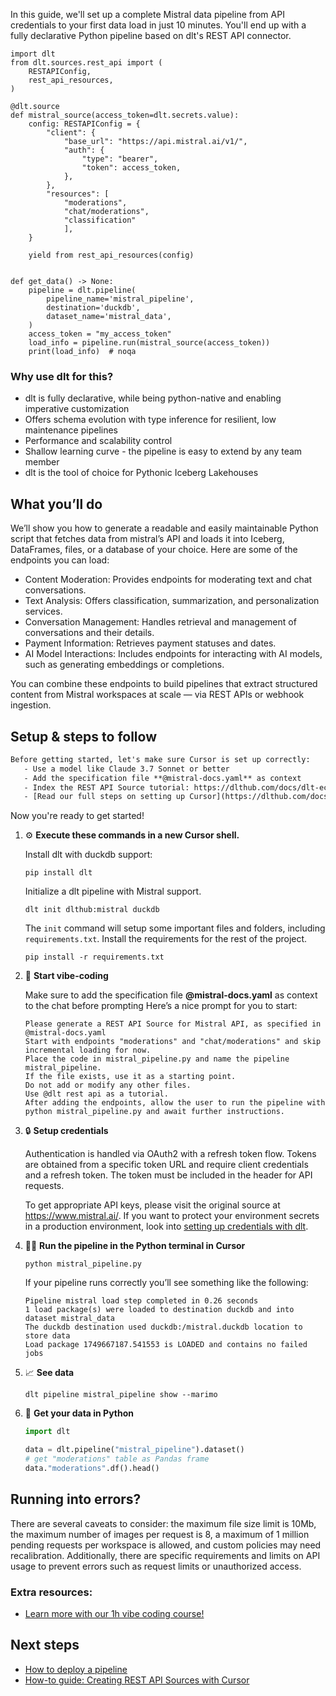 In this guide, we'll set up a complete Mistral data pipeline from API credentials to your first data load in just 10 minutes. You'll end up with a fully declarative Python pipeline based on dlt's REST API connector.

```python-outcome
import dlt
from dlt.sources.rest_api import (
    RESTAPIConfig,
    rest_api_resources,
)

@dlt.source
def mistral_source(access_token=dlt.secrets.value):
    config: RESTAPIConfig = {
        "client": {
            "base_url": "https://api.mistral.ai/v1/",
            "auth": {
                "type": "bearer",
                "token": access_token,
            },
        },
        "resources": [
            "moderations",
            "chat/moderations",
            "classification"
            ],
    }

    yield from rest_api_resources(config)


def get_data() -> None:
    pipeline = dlt.pipeline(
        pipeline_name='mistral_pipeline',
        destination='duckdb',
        dataset_name='mistral_data', 
    )
    access_token = "my_access_token"
    load_info = pipeline.run(mistral_source(access_token))
    print(load_info)  # noqa
```

### Why use dlt for this?

- dlt is fully declarative, while being python-native and enabling imperative customization
- Offers schema evolution with type inference for resilient, low maintenance pipelines
- Performance and scalability control
- Shallow learning curve - the pipeline is easy to extend by any team member
- dlt is the tool of choice for Pythonic Iceberg Lakehouses

## What you’ll do

We’ll show you how to generate a readable and easily maintainable Python script that fetches data from mistral’s API and loads it into Iceberg, DataFrames, files, or a database of your choice. Here are some of the endpoints you can load:

- Content Moderation: Provides endpoints for moderating text and chat conversations.
- Text Analysis: Offers classification, summarization, and personalization services.
- Conversation Management: Handles retrieval and management of conversations and their details.
- Payment Information: Retrieves payment statuses and dates.
- AI Model Interactions: Includes endpoints for interacting with AI models, such as generating embeddings or completions.

You can combine these endpoints to build pipelines that extract structured content from Mistral workspaces at scale — via REST APIs or webhook ingestion.

## Setup & steps to follow

```default
Before getting started, let's make sure Cursor is set up correctly:
   - Use a model like Claude 3.7 Sonnet or better
   - Add the specification file **@mistral-docs.yaml** as context
   - Index the REST API Source tutorial: https://dlthub.com/docs/dlt-ecosystem/verified-sources/rest_api/ and add it to context as **@dlt rest api**
   - [Read our full steps on setting up Cursor](https://dlthub.com/docs/dlt-ecosystem/llm-tooling/cursor-restapi#23-configuring-cursor-with-documentation)
```

Now you're ready to get started! 

1. ⚙️ **Execute these commands in a new Cursor shell.**
    
    Install dlt with duckdb support:
    ```shell
    pip install dlt
    ```

    Initialize a dlt pipeline with Mistral support.
    ```shell
    dlt init dlthub:mistral duckdb
    ```

    The `init` command will setup some important files and folders, including `requirements.txt`. Install the requirements for the rest of the project.
    ```shell
    pip install -r requirements.txt
    ```
    
2. 🤠 **Start vibe-coding**
    
    Make sure to add the specification file **@mistral-docs.yaml** as context to the chat before prompting
    Here’s a nice prompt for you to start: 
    
    ```prompt
    Please generate a REST API Source for Mistral API, as specified in @mistral-docs.yaml 
    Start with endpoints "moderations" and "chat/moderations" and skip incremental loading for now. 
    Place the code in mistral_pipeline.py and name the pipeline mistral_pipeline. 
    If the file exists, use it as a starting point. 
    Do not add or modify any other files. 
    Use @dlt rest api as a tutorial. 
    After adding the endpoints, allow the user to run the pipeline with python mistral_pipeline.py and await further instructions.
    ```

    
3. 🔒 **Setup credentials** 
    
    Authentication is handled via OAuth2 with a refresh token flow. Tokens are obtained from a specific token URL and require client credentials and a refresh token. The token must be included in the header for API requests.
    
    To get appropriate API keys, please visit the original source at https://www.mistral.ai/.
    If you want to protect your environment secrets in a production environment, look into [setting up credentials with dlt](https://dlthub.com/docs/walkthroughs/add_credentials).
    
4. 🏃‍♀️ **Run the pipeline in the Python terminal in Cursor**
    
    ```shell
    python mistral_pipeline.py
    ```
    
    If your pipeline runs correctly you’ll see something like the following:
    
    ```shell
    Pipeline mistral load step completed in 0.26 seconds
    1 load package(s) were loaded to destination duckdb and into dataset mistral_data
    The duckdb destination used duckdb:/mistral.duckdb location to store data
    Load package 1749667187.541553 is LOADED and contains no failed jobs
    ```
    
5. 📈 **See data**
    
    ```shell
    dlt pipeline mistral_pipeline show --marimo
    ```
    
6. 🐍 **Get your data in Python**
    
    ```python
    import dlt

   data = dlt.pipeline("mistral_pipeline").dataset()
   # get "moderations" table as Pandas frame
   data."moderations".df().head()
    ```

## Running into errors?

There are several caveats to consider: the maximum file size limit is 10Mb, the maximum number of images per request is 8, a maximum of 1 million pending requests per workspace is allowed, and custom policies may need recalibration. Additionally, there are specific requirements and limits on API usage to prevent errors such as request limits or unauthorized access.

### Extra resources:

- [Learn more with our 1h vibe coding course!](https://www.youtube.com/watch?v=GGid70rnJuM)

## Next steps

- [How to deploy a pipeline](https://dlthub.com/docs/walkthroughs/deploy-a-pipeline)
- [How-to guide: Creating REST API Sources with Cursor](https://dlthub.com/docs/dlt-ecosystem/llm-tooling/cursor-restapi)